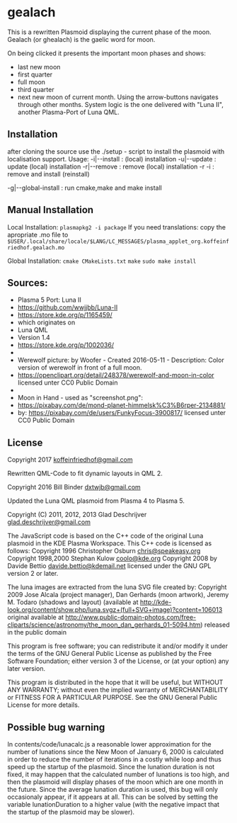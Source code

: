 # gealach
This is a rewritten Plasmoid displaying the current phase of the moon. Gealach (or ghealach) is the gaelic word for moon.

On being clicked it presents the important moon phases and shows:
 - last new moon
 - first quarter
 - full moon
 - third quarter
 - next new moon
of current month. Using the arrow-buttons navigates through other months.
System logic is the one delivered with "Luna II", another Plasma-Port of Luna QML.

Installation
---------------------
after cloning the source use the ./setup - script to install the plasmoid with localisation support.
Usage:
-i|--install         :   (local) installation
-u|--update          :   update (local) installation
-r|--remove          :   remove (local) installation
-r -i                :   remove and install (reinstall)

-g|--global-install  :   run cmake,make and make install

Manual Installation
---------------------
Local Installation: `plasmapkg2 -i package`
If you need translations: copy the apropriate .mo file to
`$USER/.local/share/locale/$LANG/LC_MESSAGES/plasma_applet_org.koffeinfriedhof.gealach.mo`

Global Installation:
`cmake CMakeLists.txt`
`make`
`sudo make install`

Sources:
--------
* Plasma 5 Port: Luna II
*   https://github.com/wwjjbb/Luna-II
*   https://store.kde.org/p/1165459/
* which originates on
* Luna QML
*   Version 1.4
*   <https://store.kde.org/p/1002036/>
*
* Werewolf picture: by Woofer - Created 2016-05-11 - Description: Color version of werewolf in front of a full moon.
* https://openclipart.org/detail/248378/werewolf-and-moon-in-color licensed unter CC0 Public Domain
*
* Moon in Hand - used as "screenshot.png":
* https://pixabay.com/de/mond-planet-himmelsk%C3%B6rper-2134881/
* by: https://pixabay.com/de/users/FunkyFocus-3900817/ licensed unter CC0 Public Domain

License
-------
Copyright 2017 <koffeinfriedhof@gmail.com>

Rewritten QML-Code to fit dynamic layouts in QML 2.

Copyright 2016 Bill Binder <dxtwjb@gmail.com>

Updated the Luna QML plasmoid from Plasma 4 to Plasma 5.

Copyright (C) 2011, 2012, 2013 Glad Deschrijver <glad.deschrijver@gmail.com>

The JavaScript code is based on the C++ code of the original Luna plasmoid
in the KDE Plasma Workspace. This C++ code is licensed as follows:
  Copyright 1996 Christopher Osburn <chris@speakeasy.org>
  Copyright 1998,2000  Stephan Kulow <coolo@kde.org>
  Copyright 2008 by Davide Bettio <davide.bettio@kdemail.net>
  licensed under the GNU GPL version 2 or later.

The luna images are extracted from the luna SVG file created by:
  Copyright 2009 Jose Alcala (project manager), Dan Gerhards (moon artwork),
                 Jeremy M. Todaro (shadows and layout)
  (available at http://kde-look.org/content/show.php/luna.svgz+(full+SVG+image)?content=106013
  original available at http://www.public-domain-photos.com/free-cliparts/science/astronomy/the_moon_dan_gerhards_01-5094.htm)
  released in the public domain

This program is free software; you can redistribute it and/or modify it under
the terms of the GNU General Public License as published by the Free Software
Foundation; either version 3 of the License, or (at your option) any later
version.

This program is distributed in the hope that it will be useful, but WITHOUT
ANY WARRANTY; without even the implied warranty of MERCHANTABILITY or FITNESS
FOR A PARTICULAR PURPOSE. See the GNU General Public License for more details.

Possible bug warning
--------------------

In contents/code/lunacalc.js a reasonable lower approximation for the number
of lunations since the New Moon of January 6, 2000 is calculated in order to
reduce the number of iterations in a costly while loop and thus speed up the
startup of the plasmoid.  Since the lunation duration is not fixed, it may
happen that the calculated number of lunations is too high, and then the
plasmoid will display phases of the moon which are one month in the future.
Since the average lunation duration is used, this bug will only occasionaly
appear, if it appears at all.  This can be solved by setting the variable
lunationDuration to a higher value (with the negative impact that the startup
of the plasmoid may be slower).
